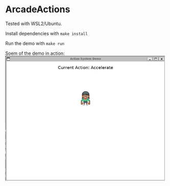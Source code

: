 # ArcadeActions
Tested with WSL2/Ubuntu.

Install dependencies with `make install`

Run the demo with `make run`

Soem of the demo in action:
<img src="res/demo.gif" width="500px"/>
